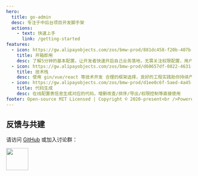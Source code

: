 ```yaml
---
hero:
  title: go-admin
  desc: 专注于中后台项目开发脚手架
  actions:
    - text: 快速上手
      link: /getting-started
features:
  - icon: https://gw.alipayobjects.com/zos/bmw-prod/881dc458-f20b-407b-947a-95104b5ec82b/k79dm8ih_w144_h144.png
    title: 开箱即用
    desc: 了解5分钟的基本配置，让开发者快速开启自己业务落地，无需关注权限配置，用户管理，用户鉴权等基础功能模块，只需实现需求任务
  - icon: https://gw.alipayobjects.com/zos/bmw-prod/d60657df-0822-4631-9d7c-e7a869c2f21c/k79dmz3q_w126_h126.png
    title: 技术栈
    desc: 使用 gin/vue/react 等技术开发 合理的框架选择，良好的工程实践助你持续产出高质量代码 基于Casbin的 RBAC 访问控制模型
  - icon: https://gw.alipayobjects.com/zos/bmw-prod/d1ee0c6f-5aed-4a45-a507-339a4bfe076c/k7bjsocq_w144_h144.png
    title: 代码生成
    desc: 在线配置表信息生成对应的代码，增删改查/排序/导出/权限控制等直接使用
footer: Open-source MIT Licensed | Copyright © 2020-present<br />Powered by [dumi](https://d.umijs.org)
---
```


## 反馈与共建

请访问 [GitHub](https://github.com/go-admin-team/go-admin) 或加入讨论群：

<img src="http://rcbrecjlk.hd-bkt.clouddn.com/img/wx.png" width="60" />
